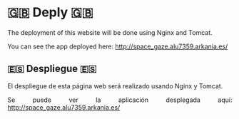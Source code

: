 <div align="justify">

# 🇬🇧 Deply 🇬🇧

The deployment of this website will be done using Nginx and Tomcat.

You can see the app deployed here: http://space_gaze.alu7359.arkania.es/

## 🇪🇸 Despliegue 🇪🇸

El despliegue de esta página web será realizado usando Nginx y Tomcat.

Se puede ver la aplicación desplegada aquí: http://space_gaze.alu7359.arkania.es/

</div>
